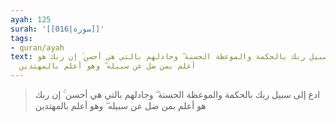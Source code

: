 ```yaml
---
ayah: 125
surah: '[[016|سورة]]'
tags:
- quran/ayah
text: ادع إلى سبيل ربك بالحكمة والموعظة الحسنة ۖ وجادلهم بالتي هي أحسن ۚ إن ربك هو
  أعلم بمن ضل عن سبيله ۖ وهو أعلم بالمهتدين
---
```

> ادع إلى سبيل ربك بالحكمة والموعظة الحسنة ۖ وجادلهم بالتي هي أحسن ۚ إن ربك هو أعلم بمن ضل عن سبيله ۖ وهو أعلم بالمهتدين
